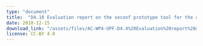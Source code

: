 ```yaml
---
type: "document"
title:  "D4.10 Evaluation report on the seconf prototype tool for the automatic semantic description of music samples"
date: 2018-12-15
download_link: "/assets/files/AC-WP4-UPF-D4.4%20Evaluation%20report%20on%20the%second%20prototype%20tool%20for%20the%20automatic%20semantic%20description%20of%20music%20samples.pdf"
license: CC-BY 4.0
---
```

